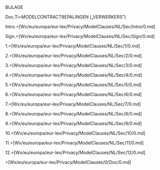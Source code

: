 BIJLAGE

Doc.Ti=MODELCONTRACTBEPALINGEN („VERWERKERS”)

Intro.=[Wx/eu/europa/eur-lex/Privacy/ModelClauses/NL/Sec/Intro/0.md]

Sign.=[Wx/eu/europa/eur-lex/Privacy/ModelClauses/NL/Sec/Sign/0.md]

1.=[Wx/eu/europa/eur-lex/Privacy/ModelClauses/NL/Sec/1/0.md]

2.=[Wx/eu/europa/eur-lex/Privacy/ModelClauses/NL/Sec/2/0.md]

3.=[Wx/eu/europa/eur-lex/Privacy/ModelClauses/NL/Sec/3/0.md]

4.=[Wx/eu/europa/eur-lex/Privacy/ModelClauses/NL/Sec/4/0.md]

5.=[Wx/eu/europa/eur-lex/Privacy/ModelClauses/NL/Sec/5/0.md]

6.=[Wx/eu/europa/eur-lex/Privacy/ModelClauses/NL/Sec/6/0.md]

7.=[Wx/eu/europa/eur-lex/Privacy/ModelClauses/NL/Sec/7/0.md]

8.=[Wx/eu/europa/eur-lex/Privacy/ModelClauses/NL/Sec/8/0.md]

9.=[Wx/eu/europa/eur-lex/Privacy/ModelClauses/NL/Sec/9/0.md]

10.=[Wx/eu/europa/eur-lex/Privacy/ModelClauses/NL/Sec/10/0.md]

11.=[Wx/eu/europa/eur-lex/Privacy/ModelClauses/NL/Sec/11/0.md]

12.=[Wx/eu/europa/eur-lex/Privacy/ModelClauses/NL/Sec/12/0.md]

=[Wx/eu/europa/eur-lex/Privacy/ModelClauses/0/Doc/0.md]